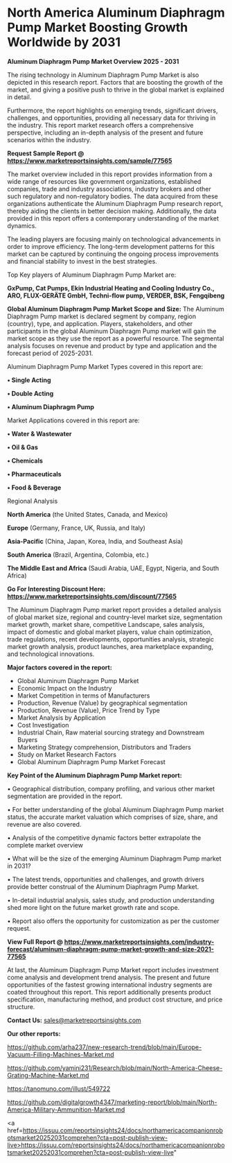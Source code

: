 # North America Aluminum Diaphragm Pump Market Boosting Growth Worldwide by 2031

<Strong> Aluminum Diaphragm Pump Market Overview 2025 - 2031</strong>

The rising technology in Aluminum Diaphragm Pump Market is also depicted in this research report. Factors that are boosting the growth of the market, and giving a positive push to thrive in the global market is explained in detail.

Furthermore, the report highlights on emerging trends, significant drivers, challenges, and opportunities, providing all necessary data for thriving in the industry. This report market research offers a comprehensive perspective, including an in-depth analysis of the present and future scenarios within the industry.

<strong>Request Sample Report @ <a href=https://www.marketreportsinsights.com/sample/77565>https://www.marketreportsinsights.com/sample/77565</a></strong>

The market overview included in this report provides information from a wide range of resources like government organizations, established companies, trade and industry associations, industry brokers and other such regulatory and non-regulatory bodies. The data acquired from these organizations authenticate the Aluminum Diaphragm Pump research report, thereby aiding the clients in better decision making. Additionally, the data provided in this report offers a contemporary understanding of the market dynamics.

The leading players are focusing mainly on technological advancements in order to improve efficiency. The long-term development patterns for this market can be captured by continuing the ongoing process improvements and financial stability to invest in the best strategies.

Top Key players of Aluminum Diaphragm Pump Market are:

<strong>GxPump, Cat Pumps, Ekin Industrial Heating and Cooling Industry Co., ARO, FLUX-GERÄTE GmbH, Techni-flow pump, VERDER, BSK, Fengqibeng</strong>

<strong><b>Global Aluminum Diaphragm Pump Market Scope and Size:</b></strong>
The Aluminum Diaphragm Pump market is declared segment by company, region (country), type, and application. Players, stakeholders, and other participants in the global Aluminum Diaphragm Pump market will gain the market scope as they use the report as a powerful resource. The segmental analysis focuses on revenue and product by type and application and the forecast period of 2025-2031.

Aluminum Diaphragm Pump Market Types covered in this report are:

<strong>• Single Acting

• Double Acting

• Aluminum Diaphragm Pump</strong>

Market Applications covered in this report are:

<strong>• Water & Wastewater

• Oil & Gas

• Chemicals

• Pharmaceuticals

• Food & Beverage</strong> 

Regional Analysis

<strong>North America</strong> (the United States, Canada, and Mexico)

<strong>Europe</strong> (Germany, France, UK, Russia, and Italy)

<strong>Asia-Pacific</strong> (China, Japan, Korea, India, and Southeast Asia)

<strong>South America</strong> (Brazil, Argentina, Colombia, etc.)

<strong>The Middle East and Africa</strong> (Saudi Arabia, UAE, Egypt, Nigeria, and South Africa)

<strong>Go For Interesting Discount Here: <a href=https://www.marketreportsinsights.com/discount/77565>https://www.marketreportsinsights.com/discount/77565</a></strong>

The Aluminum Diaphragm Pump market report provides a detailed analysis of global market size, regional and country-level market size, segmentation market growth, market share, competitive Landscape, sales analysis, impact of domestic and global market players, value chain optimization, trade regulations, recent developments, opportunities analysis, strategic market growth analysis, product launches, area marketplace expanding, and technological innovations.

<strong><b>Major factors covered in the report:</b></strong>
<ul>
  <li>Global Aluminum Diaphragm Pump Market </li>
  <li>Economic Impact on the Industry</li>
  <li>Market Competition in terms of Manufacturers</li>
  <li>Production, Revenue (Value) by geographical segmentation</li>
  <li>Production, Revenue (Value), Price Trend by Type</li>
  <li>Market Analysis by Application</li>
  <li>Cost Investigation</li>
  <li>Industrial Chain, Raw material sourcing strategy and Downstream Buyers</li>
  <li>Marketing Strategy comprehension, Distributors and Traders</li>
  <li>Study on Market Research Factors</li>
  <li>Global Aluminum Diaphragm Pump Market Forecast</li>
</ul>

<strong><b>Key Point of the Aluminum Diaphragm Pump Market report:</b></strong>

• Geographical distribution, company profiling, and various other market segmentation are provided in the report.

• For better understanding of the global Aluminum Diaphragm Pump market status, the accurate market valuation which comprises of size, share, and revenue are also covered.

• Analysis of the competitive dynamic factors better extrapolate the complete market overview

• What will be the size of the emerging Aluminum Diaphragm Pump market in 2031?

• The latest trends, opportunities and challenges, and growth drivers provide better construal of the Aluminum Diaphragm Pump Market.

• In-detail industrial analysis, sales study, and production understanding shed more light on the future market growth rate and scope.

• Report also offers the opportunity for customization as per the customer request.

<strong><b>View Full Report @ <a href=https://www.marketreportsinsights.com/industry-forecast/aluminum-diaphragm-pump-market-growth-and-size-2021-77565>https://www.marketreportsinsights.com/industry-forecast/aluminum-diaphragm-pump-market-growth-and-size-2021-77565</a></b></strong>


At last, the Aluminum Diaphragm Pump Market report includes investment come analysis and development trend analysis. The present and future opportunities of the fastest growing international industry segments are coated throughout this report. This report additionally presents product specification, manufacturing method, and product cost structure, and price structure.

<strong>Contact Us:</strong>
sales@marketreportsinsights.com

<strong>Our other reports:</strong>

<a href=https://github.com/arha237/new-research-trend/blob/main/Europe-Vacuum-Filling-Machines-Market.md>https://github.com/arha237/new-research-trend/blob/main/Europe-Vacuum-Filling-Machines-Market.md</a>

<a href=https://github.com/yamini231/Research/blob/main/North-America-Cheese-Grating-Machine-Market.md>https://github.com/yamini231/Research/blob/main/North-America-Cheese-Grating-Machine-Market.md</a>

<a href=https://tanomuno.com/illust/549722>https://tanomuno.com/illust/549722</a>

<a href=https://github.com/digitalgrowth4347/marketing-report/blob/main/North-America-Military-Ammunition-Market.md>https://github.com/digitalgrowth4347/marketing-report/blob/main/North-America-Military-Ammunition-Market.md</a>

<a href=https://issuu.com/reportsinsights24/docs/northamericacompanionrobotsmarket20252031comprehen?cta=post-publish-view-live>https://issuu.com/reportsinsights24/docs/northamericacompanionrobotsmarket20252031comprehen?cta=post-publish-view-live</a>"
